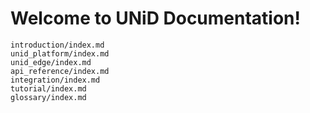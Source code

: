 # Welcome to UNiD Documentation!

```{toctree}
introduction/index.md
unid_platform/index.md
unid_edge/index.md
api_reference/index.md
integration/index.md
tutorial/index.md
glossary/index.md
```
